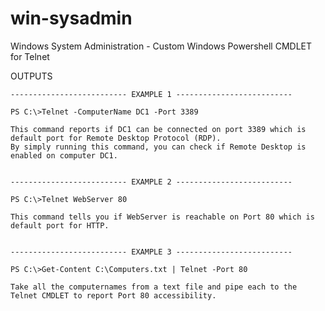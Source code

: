 # win-sysadmin
Windows System Administration - Custom Windows Powershell CMDLET for Telnet

OUTPUTS
    
    -------------------------- EXAMPLE 1 --------------------------
    
    PS C:\>Telnet -ComputerName DC1 -Port 3389
    
    This command reports if DC1 can be connected on port 3389 which is default port for Remote Desktop Protocol (RDP).
    By simply running this command, you can check if Remote Desktop is enabled on computer DC1.
        
        
    -------------------------- EXAMPLE 2 --------------------------
    
    PS C:\>Telnet WebServer 80
    
    This command tells you if WebServer is reachable on Port 80 which is default port for HTTP.
      
  
    -------------------------- EXAMPLE 3 --------------------------
    
    PS C:\>Get-Content C:\Computers.txt | Telnet -Port 80
    
    Take all the computernames from a text file and pipe each to the Telnet CMDLET to report Port 80 accessibility.

